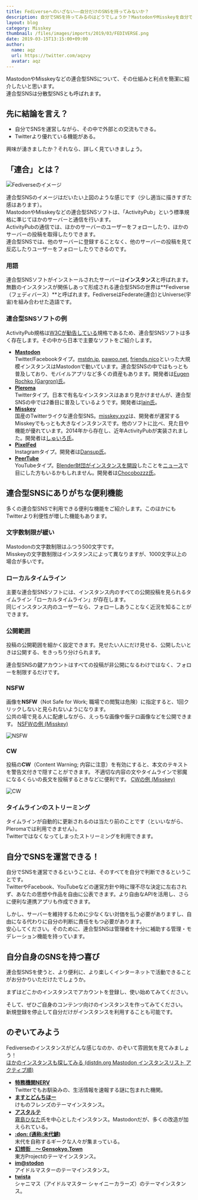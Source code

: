```yaml
---
title: Fediverseへのいざない――自分だけのSNSを持ってみないか？
description: 自分でSNSを持ってみるのはどうでしょうか？MastodonやMisskeyを自分で持ってみましょう！VTuberさんにもお勧めかも？
layout: blog
category: Misskey
thumbnail: /files/images/imports/2019/03/FEDIVERSE.png
date: 2019-03-15T13:15:00+09:00
author:
  name: aqz
  url: https://twitter.com/aqzvy
  avatar: aqz
---
```

MastodonやMisskeyなどの連合型SNSについて、その仕組みと利点を簡潔に紹介したいと思います。  
連合型SNSは分散型SNSとも呼ばれます。

## 先に結論を言え？
- 自分でSNSを運営しながら、その中で外部との交流もできる。
- Twitterより優れている機能がある。

興味が湧きましたか？それなら、詳しく見ていきましょう。

## 「連合」とは？
![Fediverseのイメージ](/files/images/imports/2019/03/FEDIVERSE.svg)

連合型SNSのイメージはだいたい上図のような感じです（少し適当に描きすぎた感はあります）。  
MastodonやMisskeyなどの連合型SNSソフトは、「ActivityPub」という標準規格に準じてほかのサーバーと通信を行います。  
ActivityPubの通信では、ほかのサーバーのユーザーをフォローしたり、ほかのサーバーの投稿を取得したりできます。  
連合型SNSでは、他のサーバーに登録することなく、他のサーバーの投稿を見て反応したりユーザーをフォローしたりできるのです。

### 用語
連合型SNSソフトがインストールされたサーバーは**インスタンス**と呼ばれます。  
無数のインスタンスが関係しあって形成される連合型SNSの世界は**Fediverse（フェディバース）**と呼ばれます。FediverseはFederate(連合)とUniverse(宇宙)を組み合わせた造語です。

### 連合型SNSソフトの例
ActivityPub規格は[W3Cが勧告している](https://www.w3.org/TR/activitypub/)規格であるため、連合型SNSソフトは多く存在します。その中から日本で主要なソフトをご紹介します。

- [**Mastodon**](https://joinmastodon.org/)  
  Twitter/Facebookタイプ。[mstdn.jp](https://mstdn.jp), [pawoo.net](https://pawoo.net), [friends.nico](https://friends.nico)といった大規模インスタンスはMastodonで動いています。連合型SNSの中ではもっとも普及しており、モバイルアプリなど多くの資産もあります。開発者は[Eugen Rochko (Gargron)氏](https://mastodon.social/@Gargron)。
- [**Pleroma**](https://pleroma.social/)  
  Twitterタイプ。日本で有名なインスタンスはあまり見かけませんが、連合型SNSの中では2番目に普及しているようです。開発者は[lain氏](https://pleroma.soykaf.com/users/lain)。
- [**Misskey**](https://joinmisskey.github.io/)  
  国産のTwitterライクな連合型SNS。[misskey.xyz](https://misskey.xyz)は、開発者が運営するMisskeyでもっとも大きなインスタンスです。他のソフトに比べ、見た目や機能が優れています。2014年から存在し、近年ActivityPubが実装されました。開発者は[しゅいろ氏](https://misskey.xyz/@syuilo)。
- [**PixelFed**](https://pixelfed.org/)  
  Instagramタイプ。開発者は[Dansup氏](https://mastodon.social/@dansup)。
- [**PeerTube**](https://joinpeertube.org/)  
  YouTubeタイプ。[Blender財団がインスタンスを開設](https://video.blender.org/)したことを[ニュース](https://gigazine.net/news/20180621-blender-switch-youtube-to-peertube/)で目にした方もいるかもしれません。開発者は[Chocobozzz氏](https://framapiaf.org/@Chocobozzz)。

## 連合型SNSにありがちな便利機能
多くの連合型SNSで利用できる便利な機能をご紹介します。このほかにもTwitterより利便性が増した機能もあります。

### 文字数制限が緩い
Mastodonの文字数制限はふつう500文字です。  
Misskeyの文字数制限はインスタンスによって異なりますが、1000文字以上の場合が多いです。

### ローカルタイムライン
主要な連合型SNSソフトには、インスタンス内のすべての公開投稿を見られるタイムライン「ローカルタイムライン」が存在します。  
同じインスタンス内のユーザーなら、フォローしあうことなく近況を知ることができます。

### 公開範囲
投稿の公開範囲を細かく設定できます。見せたい人にだけ見せる、公開したいときは公開する、をきっちり分けられます。

連合型SNSの鍵アカウントはすべての投稿が非公開になるわけではなく、フォローを制限するだけです。

### NSFW
画像を**NSFW**（Not Safe for Work; 職場での閲覧は危険）に指定すると、1回クリックしないと見られないようになります。  
公共の場で見る人に配慮しながら、えっちな画像や飯テロ画像などを公開できます。 [NSFWの例 (Misskey)](https://misskey.xyz/notes/5c8b14e029962e002eef3678)

![NSFW](/files/images/imports/2019/03/NSFW.png "NSFW")

### CW
投稿の**CW**（Content Warning; 内容に注意）を有効にすると、本文のテキストを警告文付きで隠すことができます。
不適切な内容の文やタイムラインで邪魔になるくらいの長文を投稿するときなどに便利です。 [CWの例 (Misskey)](https://misskey.xyz/notes/5c8b14ac15a7be002771b2c1)

![CW](/files/images/imports/2019/03/CW.png "CW")

### タイムラインのストリーミング
タイムラインが自動的に更新されるのは当たり前のことです（といいながら、Pleromaでは利用できません）。  
Twitterではなくなってしまったストリーミングを利用できます。

## 自分でSNSを運営できる！
自分でSNSを運営できるということは、そのすべてを自分で判断できるということです。  
TwitterやFacebook、YouTubeなどの運営方針や時に理不尽な決定に左右されず、あなたの思想や作品を自由に公表できます。より自由なAPIを活用し、さらに便利な連携アプリも作成できます。

しかし、サーバーを維持するために少なくない対価を払う必要がありますし、自由になる代わりに自分の判断に責任をもつ必要があります。  
安心してください。そのために、連合型SNSは管理者を十分に補助する管理・モデレーション機能を持っています。

## 自分自身のSNSを持つ喜び
連合型SNSを使うと、より便利に、より楽しくインターネットで活動できることがお分かりいただけたでしょうか。

まずはどこかのインスタンスでアカウントを登録し、使い始めてみてください。

そして、ぜひご自身のコンテンツ向けのインスタンスを作ってみてください。  
新規登録を停止して自分だけがインスタンスを利用することも可能です。

## のぞいてみよう
Fediverseのインスタンスがどんな感じなのか、のぞいて雰囲気を見てみましょう！  
[ほかのインスタンスも探してみる (distdn.org Mastodon インスタンスリスト アクティブ順)](http://distsn.org/instance-speed.html)

- [**特務機関NERV**](https://unnerv.jp)  
  Twitterでもお馴染みの、生活情報を速報する謎に包まれた機関。
- [**ますとどんちほー**](https://mstdn.kemono-friends.info/about)  
  けものフレンズのテーマインスタンス。
- [**アスタルテ**](https://kirishima.cloud)  
  [霧島ひなた](https://kirishima.cloud/@Kirishimalab21)氏を中心としたインスタンス。Mastodonだが、多くの改造が加えられている。
- [**:don: (通称:末代鯖)**](https://mstdn.maud.io)  
  末代を自称するギークな人々が集まっている。
- [**幻想街　〜 Gensokyo.Town**](https://gensokyo.town/)  
  東方Projectのテーマインスタンス。
- [**im@stodon**](https://imastodon.net)  
  アイドルマスターのテーマインスタンス。
- [**twista**](https://twista.283.cloud)  
  シャニマス（アイドルマスター シャイニーカラーズ）のテーマインスタンス。
